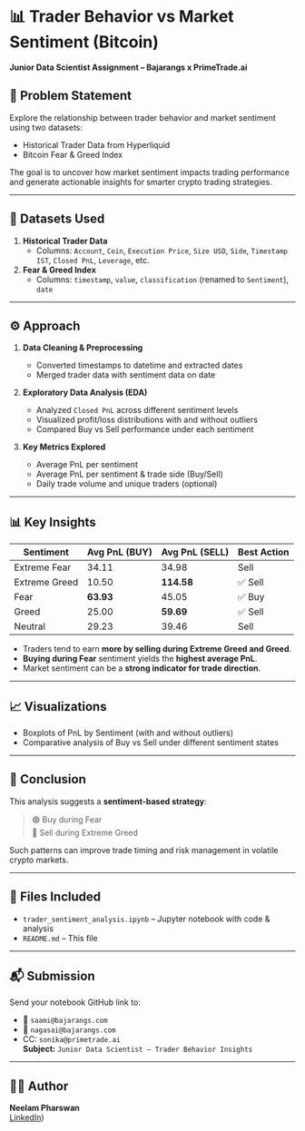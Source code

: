 # 📊 Trader Behavior vs Market Sentiment (Bitcoin)  
**Junior Data Scientist Assignment – Bajarangs x PrimeTrade.ai**

## 📌 Problem Statement  
Explore the relationship between trader behavior and market sentiment using two datasets:
- Historical Trader Data from Hyperliquid
- Bitcoin Fear & Greed Index

The goal is to uncover how market sentiment impacts trading performance and generate actionable insights for smarter crypto trading strategies.

---

## 📁 Datasets Used
1. **Historical Trader Data**
   - Columns: `Account`, `Coin`, `Execution Price`, `Size USD`, `Side`, `Timestamp IST`, `Closed PnL`, `Leverage`, etc.
2. **Fear & Greed Index**
   - Columns: `timestamp`, `value`, `classification` (renamed to `Sentiment`), `date`

---

## ⚙️ Approach  
1. **Data Cleaning & Preprocessing**
   - Converted timestamps to datetime and extracted dates
   - Merged trader data with sentiment data on date

2. **Exploratory Data Analysis (EDA)**
   - Analyzed `Closed PnL` across different sentiment levels
   - Visualized profit/loss distributions with and without outliers
   - Compared Buy vs Sell performance under each sentiment

3. **Key Metrics Explored**
   - Average PnL per sentiment
   - Average PnL per sentiment & trade side (Buy/Sell)
   - Daily trade volume and unique traders (optional)

---

## 📊 Key Insights

| Sentiment       | Avg PnL (BUY) | Avg PnL (SELL) | Best Action |
|-----------------|---------------|----------------|-------------|
| Extreme Fear    | 34.11         | 34.98          | Sell        |
| Extreme Greed   | 10.50         | **114.58**     | ✅ Sell      |
| Fear            | **63.93**     | 45.05          | ✅ Buy       |
| Greed           | 25.00         | **59.69**      | ✅ Sell      |
| Neutral         | 29.23         | 39.46          | Sell        |

- Traders tend to earn **more by selling during Extreme Greed and Greed**.
- **Buying during Fear** sentiment yields the **highest average PnL**.
- Market sentiment can be a **strong indicator for trade direction**.

---

## 📈 Visualizations
- Boxplots of PnL by Sentiment (with and without outliers)
- Comparative analysis of Buy vs Sell under different sentiment states

---

## 🧠 Conclusion  
This analysis suggests a **sentiment-based strategy**:
> 🟢 Buy during Fear  
> 🔴 Sell during Extreme Greed

Such patterns can improve trade timing and risk management in volatile crypto markets.

---

## 📎 Files Included
- `trader_sentiment_analysis.ipynb` – Jupyter notebook with code & analysis
- `README.md` – This file

---

## 📬 Submission
Send your notebook GitHub link to:
- 📩 `saami@bajarangs.com`  
- 📩 `nagasai@bajarangs.com`  
- CC: `sonika@primetrade.ai`  
**Subject:** `Junior Data Scientist – Trader Behavior Insights`

---

## 🧑‍💻 Author  
**Neelam Pharswan**  
[LinkedIn](https://www.linkedin.com/in/neelam-pharswan/)) 
